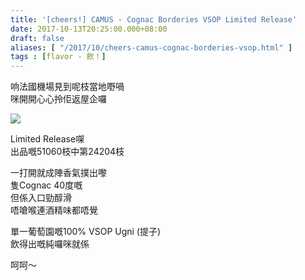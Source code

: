 ```yaml
---
title: '[cheers!] CAMUS - Cognac Borderies VSOP Limited Release'
date: 2017-10-13T20:25:00.000+08:00
draft: false
aliases: [ "/2017/10/cheers-camus-cognac-borderies-vsop.html" ]
tags : [flavor - 飲！]
---
```


响法國機場見到呢枝當地嘢喎  
咪開開心心拎佢返屋企囉  

[![](https://c1.staticflickr.com/5/4449/37400134972_c5ae16c7a8_z.jpg)](https://c1.staticflickr.com/5/4449/37400134972_c5ae16c7a8_z.jpg)

Limited Release㗎  
出品嘅51060枝中第24204枝  
  
一打開就成陣香氣撲出嚟  
隻Cognac 40度嘅  
但係入口勁醇滑  
唔嗆喉連酒精味都唔覺  
  
單一葡萄園嘅100% VSOP Ugni (提子)  
飲得出嘅純囉咪就係  
  
呵呵～